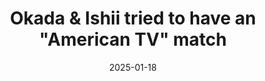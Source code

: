 ---
title: Okada & Ishii tried to have an "American TV" match
promotion: AEW
show: Collision
date: 2025-01-18
tags:
  - okada
  - ishii
images:
  - src: /assets/snapshots/2025.01.18.AEW.Collision.e.jpg
    alt: Okada vs Ishii in an American TV style match
---